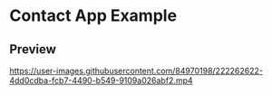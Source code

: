 # Contact App Example

## Preview



https://user-images.githubusercontent.com/84970198/222262622-4dd0cdba-fcb7-4490-b549-9109a026abf2.mp4

